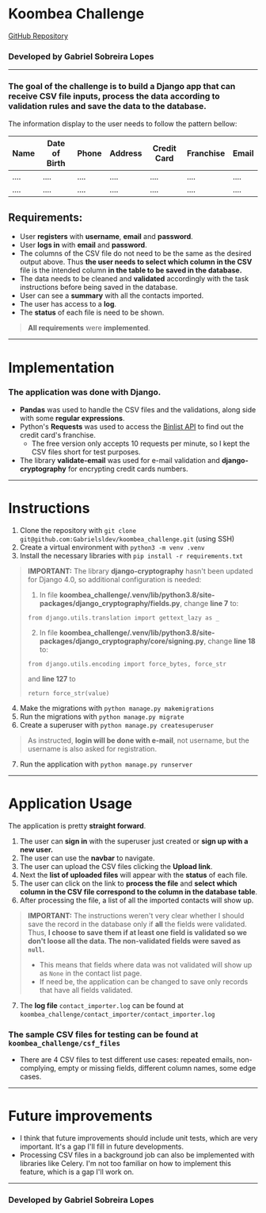 # Koombea Challenge
[GitHub Repository](https://github.com/Gabrielsldev/koombea_challenge)

### Developed by Gabriel Sobreira Lopes
---
### The goal of the challenge is to build a Django app that can receive CSV file inputs, process the data according to validation rules and save the data to the database.

The information display to the user needs to follow the pattern bellow:

| Name          | Date of Birth | Phone         | Address       | Credit Card   | Franchise     | Email         |
| ------------- | ------------- | ------------- | ------------- | ------------- | ------------- | ------------- |
|     ....      |     ....      |     ....      |     ....      |     ....      |     ....      |     ....      |
|     ....      |     ....      |     ....      |     ....      |     ....      |     ....      |     ....      |

## Requirements:

- User **registers** with **username**, **email** and **password**.
- User **logs in** with **email** and **password**.
- The columns of the CSV file do not need to be the same as the desired output above. Thus **the user needs to select which column in the CSV** file is the intended column **in the table to be saved in the database.**
- The data needs to be cleaned and **validated** accordingly with the task instructions before being saved in the database.
- User can see a **summary** with all the contacts imported.
- The user has access to a **log**.
- The **status** of each file is need to be shown.
> **All requirements** were **implemented**.
---
# Implementation

### The application was done with **Django**.
- **Pandas** was used to handle the CSV files and the validations, along side with some **regular expressions**.
- Python's **Requests** was used to access the [Binlist API](https://binlist.net/) to find out the credit card's franchise.
  - The free version only accepts 10 requests per minute, so I kept the CSV files short for test purposes.
- The library **validate-email** was used for e-mail validation and **django-cryptography** for encrypting credit cards numbers.
---

# Instructions

1. Clone the repository with `git clone git@github.com:Gabrielsldev/koombea_challenge.git` (using SSH)
2. Create a virtual environment with `python3 -m venv .venv`
3. Install the necessary libraries with `pip install -r requirements.txt`
> **IMPORTANT:** The library **django-cryptography** hasn't been updated for Django 4.0, so additional configuration is needed:
>
> 1. In file **koombea_challenge/.venv/lib/python3.8/site-packages/django_cryptography/fields.py**, change **line 7** to:
>
> `from django.utils.translation import gettext_lazy as _`
>
> 2. In file **koombea_challenge/.venv/lib/python3.8/site-packages/django_cryptography/core/signing.py**, change **line 18** to:
>
> `from django.utils.encoding import force_bytes, force_str`
>
> and **line 127** to
>
> `return force_str(value)`
4. Make the migrations with `python manage.py makemigrations`
5. Run the migrations with `python manage.py migrate`
6. Create a superuser with `python manage.py createsuperuser`
> As instructed, **login will be done with e-mail**, not username, but the username is also asked for registration.
7. Run the application with `python manage.py runserver`
---
# Application Usage

The application is pretty **straight forward**.

1. The user can **sign in** with the superuser just created or **sign up with a new user.**
2. The user can use the **navbar** to navigate.
3. The user can upload the CSV files clicking the **Upload link**.
4. Next the **list of uploaded files** will appear with the **status** of each file.
5. The user can click on the link to **process the file** and **select which column in the CSV file correspond to the column in the database table**.
6. After processing the file, a list of all the imported contacts will show up.
> **IMPORTANT:** The instructions weren't very clear whether I should save the record in the database only if **all** the fields were validated. Thus, **I choose to save them if at least one field is validated so we don't loose all the data. The non-validated fields were saved as `null`.**
>
> - This means that fields where data was not validated will show up as `None` in the contact list page.
> - If need be, the application can be changed to save only records that have all fields validated.
7. The **log file** `contact_importer.log` can be found at `koombea_challenge/contact_importer/contact_importer.log`

### The sample CSV files for testing can be found at `koombea_challenge/csf_files`
- There are 4 CSV files to test different use cases: repeated emails, non-complying, empty or missing fields, different column names, some edge cases.
---
# Future improvements

- I think that future improvements should include unit tests, which are very important. It's a gap I'll fill in future developments.
- Processing CSV files in a background job can also be implemented with libraries like Celery. I'm not too familiar on how to implement this feature, which is a gap I'll work on.
---
### Developed by Gabriel Sobreira Lopes
